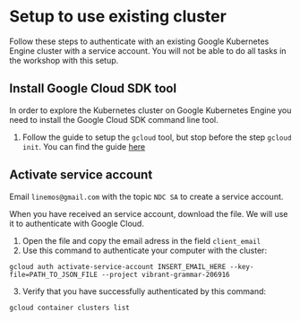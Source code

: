 # Setup to use existing cluster
Follow these steps to authenticate with an existing Google Kubernetes Engine cluster with a service account. You will not be able to do all tasks in the workshop with this setup.

## Install Google Cloud SDK tool
In order to explore the Kubernetes cluster on Google Kubernetes Engine you need to install the Google Cloud SDK command line tool.
1. Follow the guide to setup the `gcloud` tool, but stop before the step `gcloud init`. You can find the guide [here](https://cloud.google.com/sdk/docs/downloads-interactive)

## Activate service account
Email `linemos@gmail.com` with the topic `NDC SA` to create a service account.

When you have received an service account, download the file. We will use it to authenticate with Google Cloud.

1. Open the file and copy the email adress in the field `client_email`
2. Use this command to authenticate your computer with the cluster:

```
gcloud auth activate-service-account INSERT_EMAIL_HERE --key-file=PATH_TO_JSON_FILE --project vibrant-grammar-206916
```

3. Verify that you have successfully authenticated by this command:

```
gcloud container clusters list
```

